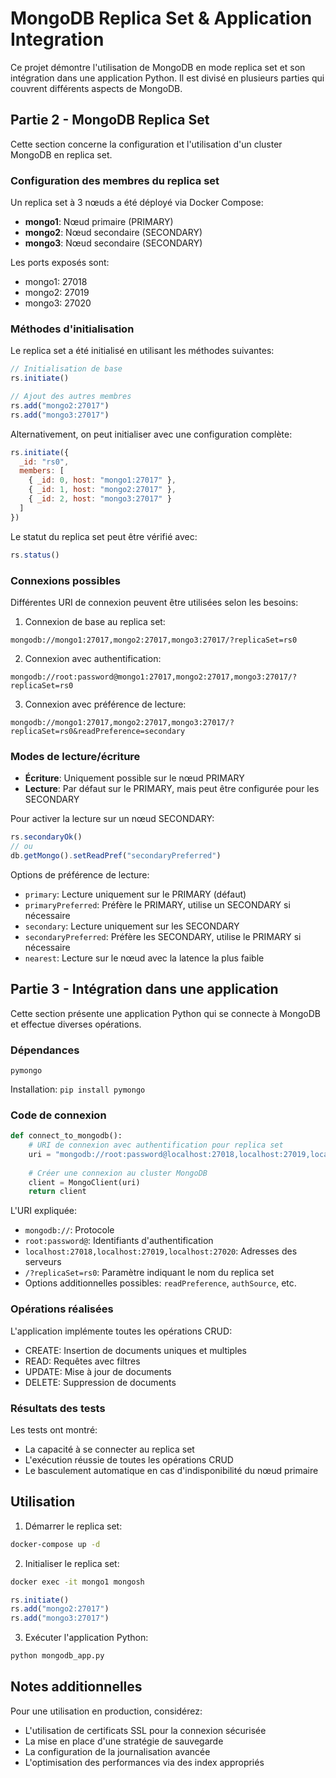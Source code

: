 # MongoDB Replica Set & Application Integration

Ce projet démontre l'utilisation de MongoDB en mode replica set et son intégration dans une application Python. Il est divisé en plusieurs parties qui couvrent différents aspects de MongoDB.

## Partie 2 - MongoDB Replica Set

Cette section concerne la configuration et l'utilisation d'un cluster MongoDB en replica set.

### Configuration des membres du replica set

Un replica set à 3 nœuds a été déployé via Docker Compose:
- **mongo1**: Nœud primaire (PRIMARY)
- **mongo2**: Nœud secondaire (SECONDARY)
- **mongo3**: Nœud secondaire (SECONDARY)

Les ports exposés sont:
- mongo1: 27018
- mongo2: 27019
- mongo3: 27020

### Méthodes d'initialisation

Le replica set a été initialisé en utilisant les méthodes suivantes:

```javascript
// Initialisation de base
rs.initiate()

// Ajout des autres membres
rs.add("mongo2:27017")
rs.add("mongo3:27017")
```

Alternativement, on peut initialiser avec une configuration complète:

```javascript
rs.initiate({
  _id: "rs0",
  members: [
    { _id: 0, host: "mongo1:27017" },
    { _id: 1, host: "mongo2:27017" },
    { _id: 2, host: "mongo3:27017" }
  ]
})
```

Le statut du replica set peut être vérifié avec:

```javascript
rs.status()
```

### Connexions possibles

Différentes URI de connexion peuvent être utilisées selon les besoins:

1. Connexion de base au replica set:
```
mongodb://mongo1:27017,mongo2:27017,mongo3:27017/?replicaSet=rs0
```

2. Connexion avec authentification:
```
mongodb://root:password@mongo1:27017,mongo2:27017,mongo3:27017/?replicaSet=rs0
```

3. Connexion avec préférence de lecture:
```
mongodb://mongo1:27017,mongo2:27017,mongo3:27017/?replicaSet=rs0&readPreference=secondary
```

### Modes de lecture/écriture

- **Écriture**: Uniquement possible sur le nœud PRIMARY
- **Lecture**: Par défaut sur le PRIMARY, mais peut être configurée pour les SECONDARY

Pour activer la lecture sur un nœud SECONDARY:
```javascript
rs.secondaryOk()
// ou
db.getMongo().setReadPref("secondaryPreferred")
```

Options de préférence de lecture:
- `primary`: Lecture uniquement sur le PRIMARY (défaut)
- `primaryPreferred`: Préfère le PRIMARY, utilise un SECONDARY si nécessaire
- `secondary`: Lecture uniquement sur les SECONDARY
- `secondaryPreferred`: Préfère les SECONDARY, utilise le PRIMARY si nécessaire
- `nearest`: Lecture sur le nœud avec la latence la plus faible

## Partie 3 - Intégration dans une application

Cette section présente une application Python qui se connecte à MongoDB et effectue diverses opérations.

### Dépendances

```
pymongo
```

Installation: `pip install pymongo`

### Code de connexion

```python
def connect_to_mongodb():
    # URI de connexion avec authentification pour replica set
    uri = "mongodb://root:password@localhost:27018,localhost:27019,localhost:27020/?replicaSet=rs0"
    
    # Créer une connexion au cluster MongoDB
    client = MongoClient(uri)
    return client
```

L'URI expliquée:
- `mongodb://`: Protocole
- `root:password@`: Identifiants d'authentification
- `localhost:27018,localhost:27019,localhost:27020`: Adresses des serveurs
- `/?replicaSet=rs0`: Paramètre indiquant le nom du replica set
- Options additionnelles possibles: `readPreference`, `authSource`, etc.

### Opérations réalisées

L'application implémente toutes les opérations CRUD:
- CREATE: Insertion de documents uniques et multiples
- READ: Requêtes avec filtres
- UPDATE: Mise à jour de documents
- DELETE: Suppression de documents

### Résultats des tests

Les tests ont montré:
- La capacité à se connecter au replica set
- L'exécution réussie de toutes les opérations CRUD
- Le basculement automatique en cas d'indisponibilité du nœud primaire

## Utilisation

1. Démarrer le replica set:
```bash
docker-compose up -d
```

2. Initialiser le replica set:
```bash
docker exec -it mongo1 mongosh
```
```javascript
rs.initiate()
rs.add("mongo2:27017")
rs.add("mongo3:27017")
```

3. Exécuter l'application Python:
```bash
python mongodb_app.py
```

## Notes additionnelles

Pour une utilisation en production, considérez:
- L'utilisation de certificats SSL pour la connexion sécurisée
- La mise en place d'une stratégie de sauvegarde
- La configuration de la journalisation avancée
- L'optimisation des performances via des index appropriés
